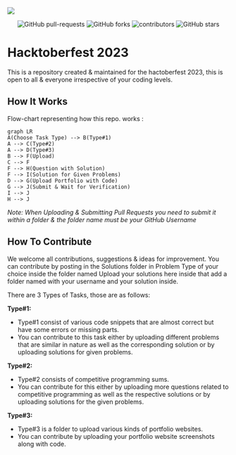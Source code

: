 <img src="https://doimages.nyc3.cdn.digitaloceanspaces.com/002Blog/1100x640%20Hacktober%20fest%20header.png">
<p align="center">
   <img alt="GitHub pull-requests" src="https://img.shields.io/github/issues-pr/Adithyakr15/HacktoberFest10-2023">
   <img alt="GitHub forks" src="https://img.shields.io/github/forks/Adithyakr15/HacktoberFest10-2023">
   <img alt="contributors" src="https://img.shields.io/github/contributors/Adithyakr15/HacktoberFest10-2023">
   <img alt="GitHub stars" src="https://img.shields.io/github/stars/Adithyakr15/HacktoberFest10-2023">
</p>

# Hacktoberfest 2023

This is a repository created & maintained for the hactoberfest 2023, this is open to all & everyone irrespective of your coding levels.

## How It Works

Flow-chart representing how this repo. works :

```mermaid
graph LR
A(Choose Task Type) --> B(Type#1)
A --> C(Type#2)
A --> D(Type#3)
B --> F(Upload)
C --> F
F --> H(Question with Solution)
F --> I(Solution for Given Problems)
D --> G(Upload Portfolio with Code)
G --> J(Submit & Wait for Verification)
I --> J
H --> J
```

_Note:_
_When Uploading & Submitting Pull Requests you need to submit it within a folder & the folder name must be your GitHub Username_

## How To Contribute

We welcome all contributions, suggestions & ideas for improvement.
You can contribute by posting in the Solutions folder in Problem Type of your choice inside the folder named Upload your solutions here inside that add a folder named with your username and your solution inside.

There are 3 Types of Tasks, those are as follows:

**Type#1:**

- Type#1 consist of various code snippets that are almost correct but have some errors or missing parts.
- You can contribute to this task either by uploading different problems that are similar in nature as well as the corresponding solution or by uploading solutions for given problems.

**Type#2:**

- Type#2 consists of competitive programming sums.
- You can contribute for this either by uploading more questions related to competitive programming as well as the respective solutions or by uploading solutions for the given problems.

**Type#3:**

- Type#3 is a folder to upload various kinds of portfolio websites.
- You can contribute by uploading your portfolio website screenshots along with code.


